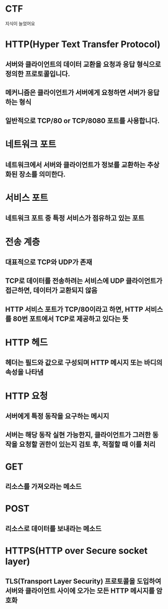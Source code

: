 # CTF
지식이 늘었어요

# HTTP(Hyper Text Transfer Protocol)
## 서버와 클라이언트의 데이터 교환을 요청과 응답 형식으로 정의한 프로토콜입니다.
## 메커니즘은 클라이언트가 서버에게 요청하면 서버가 응답하는 형식
## 일반적으로 TCP/80 or TCP/8080 포트를 사용합니다.

# 네트워크 포트
## 네트워크에서 서버와 클라이언트가 정보를 교환하는 추상화된 장소를 의미한다.

# 서비스 포트
## 네트워크 포트 중 특정 서비스가 점유하고 있는 포트

# 전송 계층
## 대표적으로 TCP와 UDP가 존재
## TCP로 데이터를 전송하려는 서비스에 UDP 클라이언트가 접근하면, 데이터가 교환되지 않음
## HTTP 서비스 포트가 TCP/80이라고 하면, HTTP 서비스를 80번 포트에서 TCP로 제공하고 있다는 뜻

# HTTP 헤드
## 헤더는 필드와 값으로 구성되며 HTTP 메시지 또는 바디의 속성을 나타냄

# HTTP 요청
## 서버에게 특정 동작을 요구하는 메시지
## 서버는 해당 동작 실현 가능한지, 클라이언트가 그러한 동작을 요청할 권한이 있는지 검토 후, 적절할 때 이를 처리

# GET
## 리소스를 가져오라는 메소드
# POST
## 리소스로 데이터를 보내라는 메소드

# HTTPS(HTTP over Secure socket layer)
## TLS(Transport Layer Security) 프로토콜을 도입하여 서버와 클라이언트 사이에 오가는 모든 HTTP 메시지를 암호화

